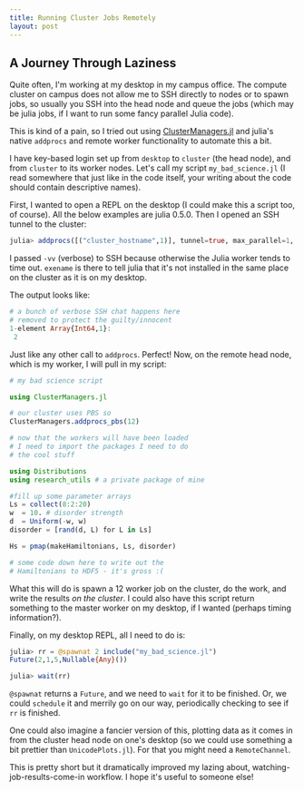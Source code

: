 ```yaml
---
title: Running Cluster Jobs Remotely 
layout: post
---
```


## A Journey Through Laziness

Quite often, I'm working at my desktop in my campus office. The compute cluster on campus does not allow me to SSH directly to nodes or to spawn jobs, so usually you SSH into the head node and queue the jobs (which may be julia jobs, if I want to run some fancy parallel Julia code). 
 
This is kind of a pain, so I tried out using [ClusterManagers.jl](https://github.com/JuliaParallel/ClusterManagers.jl) and julia's native `addprocs` and remote worker functionality to automate this a bit.

I have key-based login set up from `desktop` to `cluster` (the head node), and from `cluster` to its worker nodes.
Let's call my script `my_bad_science.jl` (I read somewhere that just like in the code itself, your writing about the code should contain
descriptive names).

First, I wanted to open a REPL on the desktop (I could make this a script too, of course). All the below examples are julia 0.5.0.
Then I opened an SSH tunnel to the cluster:

```julia
julia> addprocs([("cluster_hostname",1)], tunnel=true, max_parallel=1, exename="/home/kshyatt/julia/v0.5/julia", sshflags="-vv")
```

I passed `-vv` (verbose) to SSH because otherwise the Julia worker tends to time out. `exename` is there to tell julia that it's not installed in the same place on the cluster as it is on my desktop.

The output looks like:

```julia
# a bunch of verbose SSH chat happens here
# removed to protect the guilty/innocent
1-element Array{Int64,1}:
 2
```

Just like any other call to `addprocs`. Perfect! Now, on the remote head node, which is my worker, I will pull in my script:

```julia
# my bad science script

using ClusterManagers.jl

# our cluster uses PBS so
ClusterManagers.addprocs_pbs(12)

# now that the workers will have been loaded
# I need to import the packages I need to do
# the cool stuff

using Distributions
using research_utils # a private package of mine

#fill up some parameter arrays
Ls = collect(8:2:20)
w  = 10. # disorder strength
d  = Uniform(-w, w)
disorder = [rand(d, L) for L in Ls]

Hs = pmap(makeHamiltonians, Ls, disorder)   

# some code down here to write out the
# Hamiltonians to HDF5 - it's gross :(
```

What this will do is spawn a 12 worker job on the cluster, do the work, and write the results *on the cluster*. I could also have this script return something to the master worker on my desktop, if I wanted (perhaps timing information?).

Finally, on my desktop REPL, all I need to do is:

```julia
julia> rr = @spawnat 2 include("my_bad_science.jl")
Future(2,1,5,Nullable{Any}())

julia> wait(rr)
```

`@spawnat` returns a `Future`, and we need to `wait` for it to be finished. Or, we could `schedule` it and merrily go on our way, periodically checking to see if `rr` is finished.

One could also imagine a fancier version of this, plotting data as it comes in from the cluster head node on one's desktop (so we could use something a bit prettier than `UnicodePlots.jl`). For that you might need a `RemoteChannel`.

This is pretty short but it dramatically improved my lazing about, watching-job-results-come-in workflow. I hope it's useful to someone else!
